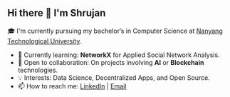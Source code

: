## Hi there 👋 I'm Shrujan

🎓 I'm currently pursuing my bachelor’s in Computer Science at [Nanyang Technological University](https://www.ntu.edu.sg/).

- 🌱 Currently learning: **NetworkX** for Applied Social Network Analysis.
- 🤝 Open to collaboration: On projects involving **AI** or **Blockchain** technologies.
- 💡 Interests: Data Science, Decentralized Apps, and Open Source.
- 📫 How to reach me: [LinkedIn](https://www.linkedin.com/in/shrujan-beesetty-64a83a328/) | [Email](mailto:shrujan.beesetty@gmail.com)

